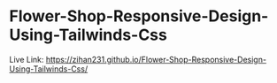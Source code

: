 # Flower-Shop-Responsive-Design-Using-Tailwinds-Css
Live Link: https://zihan231.github.io/Flower-Shop-Responsive-Design-Using-Tailwinds-Css/